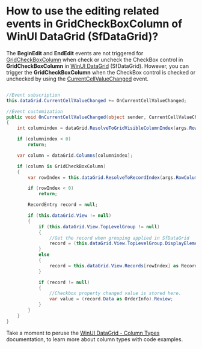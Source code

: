 # How to use the editing related events in GridCheckBoxColumn of WinUI DataGrid (SfDataGrid)?

The **BeginEdit** and **EndEdit** events are not triggered for [GridCheckBoxColumn](https://help.syncfusion.com/cr/winui/Syncfusion.UI.Xaml.DataGrid.GridCheckBoxColumn.html) when check or uncheck the CheckBox control in **GridCheckBoxColumn** in [WinUI DataGrid](https://www.syncfusion.com/winui-controls/datagrid) (SfDataGrid). However, you can trigger the **GridCheckBoxColumn** when the CheckBox control is checked or unchecked by using the [CurrentCellValueChanged](https://help.syncfusion.com/cr/winui/Syncfusion.UI.Xaml.DataGrid.SfDataGrid.html#Syncfusion_UI_Xaml_DataGrid_SfDataGrid_CurrentCellValueChanged) event.


```C#

//Event subscription
this.dataGrid.CurrentCellValueChanged += OnCurrentCellValueChanged;

//Event customization
public void OnCurrentCellValueChanged(object sender, CurrentCellValueChangedEventArgs args)
{
    int columnindex = dataGrid.ResolveToGridVisibleColumnIndex(args.RowColumnIndex.ColumnIndex);

    if (columnindex < 0)
        return;

    var column = dataGrid.Columns[columnindex];

    if (column is GridCheckBoxColumn)
    {
        var rowIndex = this.dataGrid.ResolveToRecordIndex(args.RowColumnIndex.RowIndex);

        if (rowIndex < 0)
            return;

        RecordEntry record = null;

        if (this.dataGrid.View != null)
        {
            if (this.dataGrid.View.TopLevelGroup != null)
            {
                //Get the record when grouping applied in SfDataGrid
                record = (this.dataGrid.View.TopLevelGroup.DisplayElements[rowIndex] as RecordEntry);
            }
            else
            {
                record = this.dataGrid.View.Records[rowIndex] as RecordEntry;
            }

            if (record != null)
            {
                //Checkbox property changed value is stored here.
                var value = (record.Data as OrderInfo).Review;
            }
        }
    }
}

```

Take a moment to peruse the [WinUI DataGrid - Column Types](https://help.syncfusion.com/winui/datagrid/column-types) documentation, to learn more about column types with code examples.
